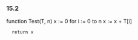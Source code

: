 ### 15.2
   function Test(T, n)
      x := 0
      for i := 0 to n
         x := x + T[i]

      return x
